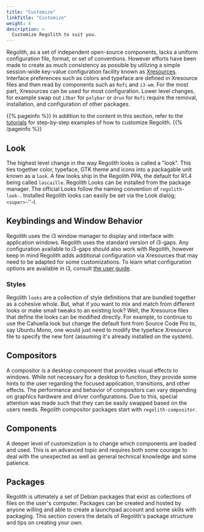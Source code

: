 ```yaml
---
title: "Customize"
linkTitle: "Customize"
weight: 4
description: >
  Customize Regolith to suit you.
---
```


Regolith, as a set of independent open-source components, lacks a uniform configuration file, format, or set of conventions.  However efforts have been made to create as much consistency as possible by utilizing a simple session-wide key-value configuration facility known as [Xresources](https://wiki.debian.org/Xresources).  Interface preferences such as colors and typeface are defined in Xresource files and then read by components such as `Rofi` and `i3-wm`.  For the most part, Xresources can be used for most configuration.  Lower level changes, for example swap out `i3bar` for `polybar` or `drun` for `Rofi` require the removal, installation, and configuration of other packages.

{{% pageinfo %}}
In addition to the content in this section, refer to the [tutorials](../howto) for step-by-step examples of how to customize Regolith.
{{% /pageinfo %}}

## Look

The highest level change in the way Regolith looks is called a "look".  This ties together color, typeface, GTK theme and icons into a packagable unit known as a <code>look</code>.  A few looks ship in the Regolith PPA, the default for R1.4 being called `lascaille`.  Regolith Looks can be installed from the package manager.  The official Looks follow the naming convention of `regolith-look-`.  Installed Regolith looks can easily be set via the Look dialog; `<super>`-'<alt>'-l.

## Keybindings and Window Behavior

Regolith uses the i3 window manager to display and interface with application windows.  Regolith uses the standard version of i3-gaps.  Any configuration available to i3-gaps should also work with Regolith, however keep in mind Regolith adds additional configuration via Xresources that may need to be adapted for some customizations.  To learn what configuration options are available in i3, consult [the user guide](https://i3wm.org/docs/userguide.html).

### Styles

Regolith <code>looks</code> are a collection of style definitions that are bundled together as a cohesive whole.  But, what if you want to mix and match from different looks or make small tweaks to an existing look?  Well, the Xresource files that define the looks can be modified directly.  For example, to continue to use the Cahuella look but change the default font from Source Code Pro to, say Ubuntu Mono, one would just need to modify the typeface Xresource file to specify the new font (assuming it's already installed on the system).

## Compositors

A compositor is a desktop component that provides visual effects to windows. While not necessary for a desktop to function, they provide some hints to the user regarding the focused application, transitions, and other effects.  The performance and behavior of compositors can vary depending on graphics hardware and driver configurations.  Due to this, special attention was made such that they can be easily swapped based on the users needs.  Regolith compositor packages start with `regolith-compositor`.

## Components

A deeper level of customization is to change which components are loaded and used.  This is an advanced topic and requires both some courage to deal with the unexpected as well as general technical knowledge and some patience.  

## Packages

Regolith is ultimately a set of Debian packages that exist as collections of files on the user's computer. Packages can be created and hosted by anyone willing and able to create a launchpad account and some skills with packaging.  This section covers the details of Regolith's package structure and tips on creating your own.